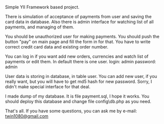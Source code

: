Simple YII Framework based project.

There is simulation of acceptance of payments from user and saving the card data in database.
Also there is admin interface for watching list of all payments, and managing of them. 

You should be unauthorized user for making payments.
You should push the button "pay" on main page and fill the form in for that.
You have to write correct credit card data and existing order number.

You can log in if you want add new orders, currencies and watch list of payments or edit them.
In default there is one user. 
login: admin
password: admin

User data is storing in database, in table user. You can add new user, if you really want, but you will have to get md5 hash for new password. Sorry, I didn't make special interface for that deal.

I made dump of my database. It is file payment.sql, I hope it works.
You should deploy this database and change file config\db.php as you need.

That's all. If you have some questions, you can ask me by e-mail: twin1080@gmail.com
